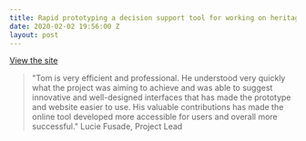```yaml
---
title: Rapid prototyping a decision support tool for working on heritage buildings
date: 2020-02-02 19:56:00 Z
layout: post
---
```


[View the site](https://uselimemortar.com/)

> "Tom is very efficient and professional. He understood very quickly what the project was aiming to achieve and was able to suggest innovative and well-designed interfaces that has made the prototype and website easier to use. His valuable contributions has made the online tool developed more accessible for users and overall more successful."
Lucie Fusade, Project Lead